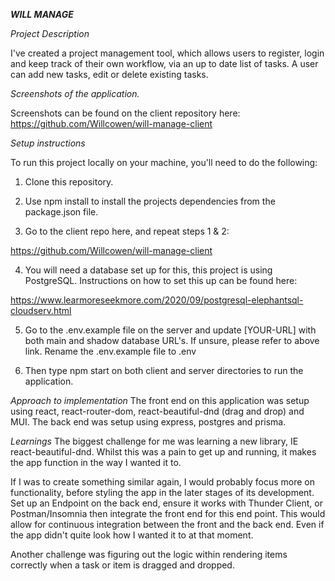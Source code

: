 ***WILL MANAGE***

*Project Description*

I've created a project management tool, which allows users to register, login and keep track of their own workflow, via an up to date list of tasks. A user can add new tasks, edit or delete existing tasks.

*Screenshots of the application.*

Screenshots can be found on the client repository here: https://github.com/Willcowen/will-manage-client

*Setup instructions*

To run this project locally on your machine, you'll need to do the following:

1. Clone this repository.

2. Use npm install to install the projects dependencies from the package.json file.

3. Go to the client repo here, and repeat steps 1 & 2: 

 https://github.com/Willcowen/will-manage-client

4. You will need a database set up for this, this project is using PostgreSQL. Instructions on how to set this up can be found here:

 https://www.learmoreseekmore.com/2020/09/postgresql-elephantsql-cloudserv.html

5. Go to the .env.example file on the server and update [YOUR-URL] with both main and shadow database URL's. If unsure, please refer to above link. Rename the .env.example file to .env

6. Then type npm start on both client and server directories to run the application.

*Approach to implementation*
The front end on this application was setup using react, react-router-dom, react-beautiful-dnd (drag and drop) and MUI. The back end was setup using express, postgres and prisma.

*Learnings*
The biggest challenge for me was learning a new library, IE react-beautiful-dnd. Whilst this was a pain to get up and running, it makes the app function in the way I wanted it to.

If I was to create something similar again, I would probably focus more on functionality, before styling the app in the later stages of its development. Set up an Endpoint on the back end, ensure it works with Thunder Client, or Postman/Insomnia then integrate the front end for this end point. This would allow for continuous integration between the front and the back end. Even if the app didn't quite look how I wanted it to at that moment. 

Another challenge was figuring out the logic within rendering items correctly when a task or item is dragged and dropped.